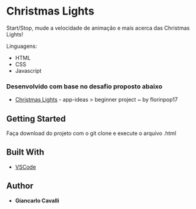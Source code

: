 # Christmas Lights

Start/Stop, mude a velocidade de animação e mais acerca das Christmas Lights!

Linguagens:

* HTML
* CSS
* Javascript

### Desenvolvido com base no desafio proposto abaixo

* [Christmas Lights](https://github.com/florinpop17/app-ideas/blob/master/Projects/1-Beginner/Christmas-Lights-App.md) - app-ideas > beginner project ~ by florinpop17

## Getting Started

Faça download do projeto com o git clone e execute o arquivo .html

## Built With

* [VSCode](https://code.visualstudio.com/)

## Author

* **Giancarlo Cavalli**
